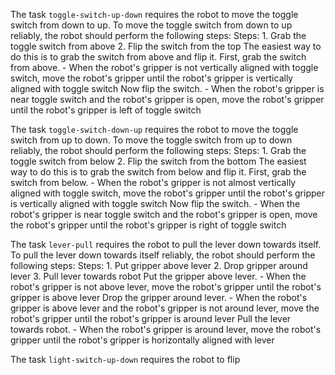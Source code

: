 

The task `toggle-switch-up-down` requires the robot to move the toggle switch from down to up.
To move the toggle switch from down to up reliably, the robot should perform the following steps:
    Steps:  1. Grab the toggle switch from above  2. Flip the switch from the top
    The easiest way to do this is to grab the switch from above and flip it. First, grab the switch from above.
    - When the robot's gripper is not vertically aligned with toggle switch, move the robot's gripper until the robot's gripper is vertically aligned with toggle switch
    Now flip the switch.
    - When the robot's gripper is near toggle switch and the robot's gripper is open, move the robot's gripper until the robot's gripper is left of toggle switch

The task `toggle-switch-down-up` requires the robot to move the toggle switch from up to down.
To move the toggle switch from up to down reliably, the robot should perform the following steps:
    Steps:  1. Grab the toggle switch from below  2. Flip the switch from the bottom
    The easiest way to do this is to grab the switch from below and flip it. First, grab the switch from below.
    - When the robot's gripper is not almost vertically aligned with toggle switch, move the robot's gripper until the robot's gripper is vertically aligned with toggle switch
    Now flip the switch.
    - When the robot's gripper is near toggle switch and the robot's gripper is open, move the robot's gripper until the robot's gripper is right of toggle switch

The task `lever-pull` requires the robot to pull the lever down towards itself.
To pull the lever down towards itself reliably, the robot should perform the following steps:
    Steps:  1. Put gripper above lever  2. Drop gripper around lever  3. Pull lever towards robot
    Put the gripper above lever.
    - When the robot's gripper is not above lever, move the robot's gripper until the robot's gripper is above lever
    Drop the gripper around lever.
    - When the robot's gripper is above lever and the robot's gripper is not around lever, move the robot's gripper until the robot's gripper is around lever
    Pull the lever towards robot.
    - When the robot's gripper is around lever, move the robot's gripper until the robot's gripper is horizontally aligned with lever

The task `light-switch-up-down` requires the robot to flip